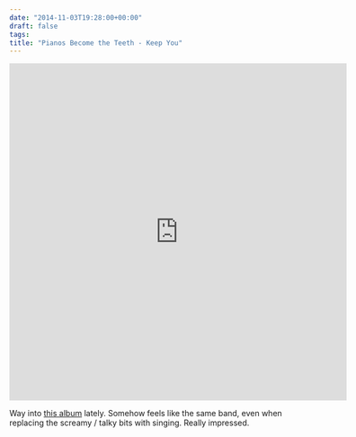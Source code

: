 ```yaml
---
date: "2014-11-03T19:28:00+00:00"
draft: false
tags: 
title: "Pianos Become the Teeth - Keep You"
---
```

<iframe width="600" height="600" src="https://rd.io/i/QFF1Pg8J3g/" frameborder="0"></iframe>


Way into [this album](http://rd.io/x/QFF1Pg8J3g/) lately. Somehow feels like the same band, even when replacing the screamy / talky bits with singing. Really impressed.